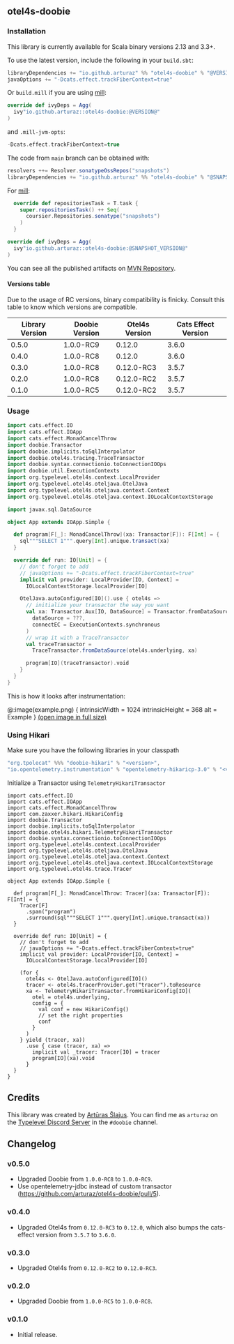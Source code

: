 ## otel4s-doobie

### Installation

This library is currently available for Scala binary versions 2.13 and 3.3+.

To use the latest version, include the following in your `build.sbt`:

```scala
libraryDependencies += "io.github.arturaz" %% "otel4s-doobie" % "@VERSION@"
javaOptions += "-Dcats.effect.trackFiberContext=true"
```

Or `build.mill` if you are using [mill](https://mill-build.com):

```scala
override def ivyDeps = Agg(
  ivy"io.github.arturaz::otel4s-doobie:@VERSION@"
)
```

and `.mill-jvm-opts`:
```scala
-Dcats.effect.trackFiberContext=true
```

The code from `main` branch can be obtained with:
```scala
resolvers ++= Resolver.sonatypeOssRepos("snapshots")
libraryDependencies += "io.github.arturaz" %% "otel4s-doobie" % "@SNAPSHOT_VERSION@"
```

For [mill](https://mill-build.com):
```scala
  override def repositoriesTask = T.task {
    super.repositoriesTask() ++ Seq(
      coursier.Repositories.sonatype("snapshots")
    )
  }

override def ivyDeps = Agg(
  ivy"io.github.arturaz::otel4s-doobie:@SNAPSHOT_VERSION@"
)
```

You can see all the published artifacts on 
[MVN Repository](https://mvnrepository.com/artifact/io.github.arturaz/otel4s-doobie).

#### Versions table

Due to the usage of RC versions, binary compatibility is finicky. Consult this table to know which versions are compatible.

| Library Version | Doobie Version | Otel4s Version | Cats Effect Version |
|-----------------|----------------|----------------|---------------------|
| 0.5.0           | 1.0.0-RC9      | 0.12.0         | 3.6.0               |
| 0.4.0           | 1.0.0-RC8      | 0.12.0         | 3.6.0               |
| 0.3.0           | 1.0.0-RC8      | 0.12.0-RC3     | 3.5.7               | 
| 0.2.0           | 1.0.0-RC8      | 0.12.0-RC2     | 3.5.7               |
| 0.1.0           | 1.0.0-RC5      | 0.12.0-RC2     | 3.5.7               |

### Usage

```scala
import cats.effect.IO
import cats.effect.IOApp
import cats.effect.MonadCancelThrow
import doobie.Transactor
import doobie.implicits.toSqlInterpolator
import doobie.otel4s.tracing.TraceTransactor
import doobie.syntax.connectionio.toConnectionIOOps
import doobie.util.ExecutionContexts
import org.typelevel.otel4s.context.LocalProvider
import org.typelevel.otel4s.oteljava.OtelJava
import org.typelevel.otel4s.oteljava.context.Context
import org.typelevel.otel4s.oteljava.context.IOLocalContextStorage

import javax.sql.DataSource

object App extends IOApp.Simple {

  def program[F[_]: MonadCancelThrow](xa: Transactor[F]): F[Int] = {
    sql"""SELECT 1""".query[Int].unique.transact(xa)
  }

  override def run: IO[Unit] = {
    // don't forget to add
    // javaOptions += "-Dcats.effect.trackFiberContext=true"
    implicit val provider: LocalProvider[IO, Context] =
      IOLocalContextStorage.localProvider[IO]

    OtelJava.autoConfigured[IO]().use { otel4s =>
      // initialize your transactor the way you want
      val xa: Transactor.Aux[IO, DataSource] = Transactor.fromDataSource[IO](
        dataSource = ???,
        connectEC = ExecutionContexts.synchronous
      )
      // wrap it with a TraceTransactor
      val traceTransactor =
        TraceTransactor.fromDataSource(otel4s.underlying, xa)

      program[IO](traceTransactor).void
    }
  }
}
```

This is how it looks after instrumentation:

@:image(example.png) {
  intrinsicWidth = 1024
  intrinsicHeight = 368
  alt = Example
}
[(open image in full size)](example.png)

### Using Hikari

Make sure you have the following libraries in your classpath
```scala
"org.tpolecat" %%% "doobie-hikari" % "<version>",
"io.opentelemetry.instrumentation" % "opentelemetry-hikaricp-3.0" % "<version>"
```

Initialize a Transactor using `TelemetryHikariTransactor`

```scal
import cats.effect.IO
import cats.effect.IOApp
import cats.effect.MonadCancelThrow
import com.zaxxer.hikari.HikariConfig
import doobie.Transactor
import doobie.implicits.toSqlInterpolator
import doobie.otel4s.hikari.TelemetryHikariTransactor
import doobie.syntax.connectionio.toConnectionIOOps
import org.typelevel.otel4s.context.LocalProvider
import org.typelevel.otel4s.oteljava.OtelJava
import org.typelevel.otel4s.oteljava.context.Context
import org.typelevel.otel4s.oteljava.context.IOLocalContextStorage
import org.typelevel.otel4s.trace.Tracer

object App extends IOApp.Simple {

  def program[F[_]: MonadCancelThrow: Tracer](xa: Transactor[F]): F[Int] = {
    Tracer[F]
      .span("program")
      .surround(sql"""SELECT 1""".query[Int].unique.transact(xa))
  }

  override def run: IO[Unit] = {
    // don't forget to add
    // javaOptions += "-Dcats.effect.trackFiberContext=true"
    implicit val provider: LocalProvider[IO, Context] =
      IOLocalContextStorage.localProvider[IO]

    (for {
      otel4s <- OtelJava.autoConfigured[IO]()
      tracer <- otel4s.tracerProvider.get("tracer").toResource
      xa <- TelemetryHikariTransactor.fromHikariConfig[IO](
        otel = otel4s.underlying,
        config = {
          val conf = new HikariConfig()
          // set the right properties
          conf
        }
      )
    } yield (tracer, xa))
      .use { case (tracer, xa) =>
        implicit val _tracer: Tracer[IO] = tracer
        program[IO](xa).void
      }
  }
}
```

## Credits

This library was created by [Artūras Šlajus](https://arturaz.net). You can find me as `arturaz` on the
[Typelevel Discord Server](https://discord.gg/XF3CXcMzqD) in the `#doobie` channel.

## Changelog

### v0.5.0

- Upgraded Doobie from `1.0.0-RC8` to `1.0.0-RC9`.
- Use opentelemetry-jdbc instead of custom transactor (https://github.com/arturaz/otel4s-doobie/pull/5).

### v0.4.0

- Upgraded Otel4s from `0.12.0-RC3` to `0.12.0`, which also bumps the cats-effect version from `3.5.7` 
  to `3.6.0`.

### v0.3.0

- Upgraded Otel4s from `0.12.0-RC2` to `0.12.0-RC3`.

### v0.2.0

- Upgraded Doobie from `1.0.0-RC5` to `1.0.0-RC8`.

### v0.1.0

- Initial release.